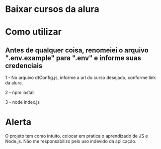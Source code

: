 
# Baixar cursos da alura

# Como utilizar

## Antes de qualquer coisa, renomeiei o arquivo ".env.example" para ".env" e informe suas credenciais

1 - No arquivo dtConfig.js, informe a url do curso desejado, conforme link da alura.

2 - npm install

3 - node index.js

# Alerta

O projeto tem como intuito, colocar em pratica o aprendizado de JS e Node.js.
Não me responsabilizo pelo uso indevido da aplicação.

